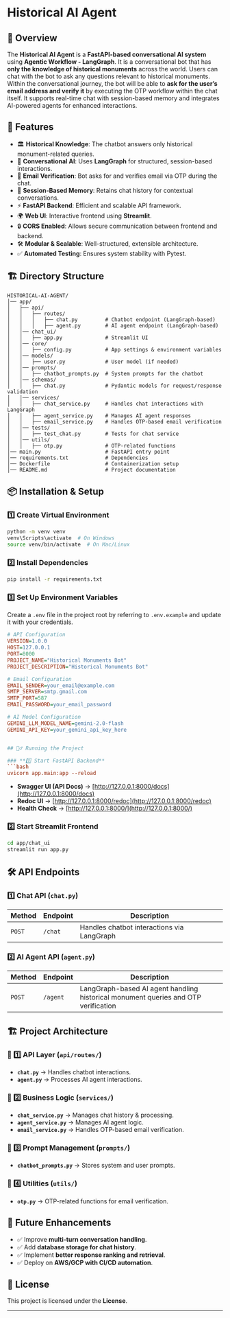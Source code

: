 # Historical AI Agent

## 📌 Overview

The **Historical AI Agent** is a **FastAPI-based conversational AI system** using **Agentic Workflow - LangGraph**. It is a conversational bot that has **only the knowledge of historical monuments** across the world. Users can chat with the bot to ask any questions relevant to historical monuments. Within the conversational journey, the bot will be able to **ask for the user’s email address and verify it** by executing the OTP workflow within the chat itself. It supports real-time chat with session-based memory and integrates AI-powered agents for enhanced interactions.

## 🚀 Features
- 🏛 **Historical Knowledge**: The chatbot answers only historical monument-related queries.
- 💬 **Conversational AI**: Uses **LangGraph** for structured, session-based interactions.
- 📧 **Email Verification**: Bot asks for and verifies email via OTP during the chat.
- 🔄 **Session-Based Memory**: Retains chat history for contextual conversations.
- ⚡ **FastAPI Backend**: Efficient and scalable API framework.
- 🌍 **Web UI**: Interactive frontend using **Streamlit**.
- 🔒 **CORS Enabled**: Allows secure communication between frontend and backend.
- 🛠 **Modular & Scalable**: Well-structured, extensible architecture.
- ✅ **Automated Testing**: Ensures system stability with Pytest.

## 🏗 Directory Structure
```
HISTORICAL-AI-AGENT/
│── app/
│   ├── api/
│   │   ├── routes/
│   │   │   ├── chat.py         # Chatbot endpoint (LangGraph-based)
│   │   │   ├── agent.py        # AI agent endpoint (LangGraph-based)
│   │── chat_ui/
│   │   ├── app.py              # Streamlit UI
│   │── core/
│   │   ├── config.py           # App settings & environment variables
│   │── models/
│   │   ├── user.py             # User model (if needed)
│   │── prompts/
│   │   ├── chatbot_prompts.py  # System prompts for the chatbot
│   │── schemas/
│   │   ├── chat.py             # Pydantic models for request/response validation
│   │── services/
│   │   ├── chat_service.py     # Handles chat interactions with LangGraph
│   │   ├── agent_service.py    # Manages AI agent responses
│   │   ├── email_service.py    # Handles OTP-based email verification
│   │── tests/
│   │   ├── test_chat.py        # Tests for chat service
│   │── utils/
│   │   ├── otp.py              # OTP-related functions
│── main.py                     # FastAPI entry point
│── requirements.txt            # Dependencies
│── Dockerfile                  # Containerization setup
│── README.md                   # Project documentation
```

## 📦 Installation & Setup

### **1️⃣ Create Virtual Environment**
```bash
python -m venv venv
venv\Scripts\activate  # On Windows
source venv/bin/activate  # On Mac/Linux
```

### **2️⃣ Install Dependencies**
```bash
pip install -r requirements.txt
```

### **3️⃣ Set Up Environment Variables**
Create a `.env` file in the project root by referring to `.env.example` and update it with your credentials.

```ini
# API Configuration
VERSION=1.0.0
HOST=127.0.0.1
PORT=8000
PROJECT_NAME="Historical Monuments Bot"
PROJECT_DESCRIPTION="Historical Monuments Bot"

# Email Configuration
EMAIL_SENDER=your_email@example.com
SMTP_SERVER=smtp.gmail.com
SMTP_PORT=587
EMAIL_PASSWORD=your_email_password

# AI Model Configuration
GEMINI_LLM_MODEL_NAME=gemini-2.0-flash
GEMINI_API_KEY=your_gemini_api_key_here


## 🏃‍♂️ Running the Project

### **1️⃣ Start FastAPI Backend**
```bash
uvicorn app.main:app --reload
```
- **Swagger UI (API Docs)** → [http://127.0.0.1:8000/docs](http://127.0.0.1:8000/docs)
- **Redoc UI** → [http://127.0.0.1:8000/redoc](http://127.0.0.1:8000/redoc)
- **Health Check** → [http://127.0.0.1:8000/](http://127.0.0.1:8000/)

### **2️⃣ Start Streamlit Frontend**
```bash
cd app/chat_ui
streamlit run app.py
```

## 🛠 API Endpoints
### **1️⃣ Chat API (`chat.py`)**
| Method | Endpoint | Description |
|--------|---------|-------------|
| `POST` | `/chat` | Handles chatbot interactions via LangGraph |

### **2️⃣ AI Agent API (`agent.py`)**
| Method | Endpoint | Description |
|--------|---------|-------------|
| `POST` | `/agent` | LangGraph-based AI agent handling historical monument queries and OTP verification |

## 🏗 Project Architecture
### **🔹 1️⃣ API Layer (`api/routes/`)**
- **`chat.py`** → Handles chatbot interactions.
- **`agent.py`** → Processes AI agent interactions.

### **🔹 2️⃣ Business Logic (`services/`)**
- **`chat_service.py`** → Manages chat history & processing.
- **`agent_service.py`** → Manages AI agent logic.
- **`email_service.py`** → Handles OTP-based email verification.

### **🔹 3️⃣ Prompt Management (`prompts/`)**
- **`chatbot_prompts.py`** → Stores system and user prompts.

### **🔹 4️⃣ Utilities (`utils/`)**
- **`otp.py`** → OTP-related functions for email verification.

## 🎯 Future Enhancements
- ✅ Improve **multi-turn conversation handling**.
- ✅ Add **database storage for chat history**.
- ✅ Implement **better response ranking and retrieval**.
- ✅ Deploy on **AWS/GCP with CI/CD automation**.

## 📜 License
This project is licensed under the **License**.

---


